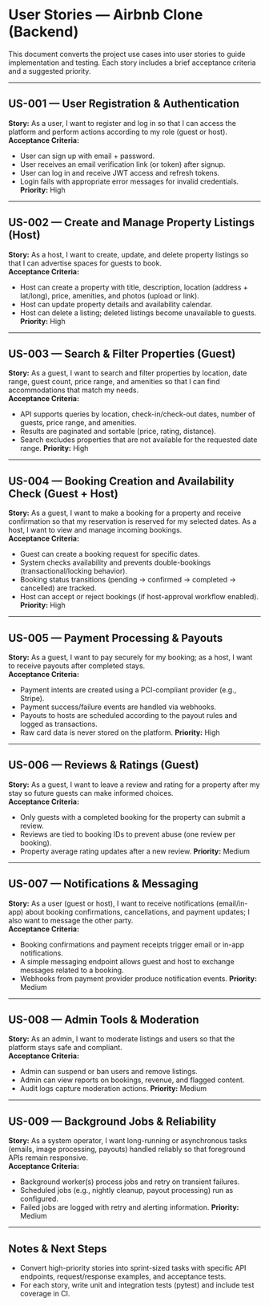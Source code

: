 
# User Stories — Airbnb Clone (Backend)

This document converts the project use cases into user stories to guide implementation and testing. Each story includes a brief acceptance criteria and a suggested priority.

---

## US-001 — User Registration & Authentication
**Story:** As a user, I want to register and log in so that I can access the platform and perform actions according to my role (guest or host).  
**Acceptance Criteria:**
- User can sign up with email + password.
- User receives an email verification link (or token) after signup.
- User can log in and receive JWT access and refresh tokens.
- Login fails with appropriate error messages for invalid credentials.
**Priority:** High

---

## US-002 — Create and Manage Property Listings (Host)
**Story:** As a host, I want to create, update, and delete property listings so that I can advertise spaces for guests to book.  
**Acceptance Criteria:**
- Host can create a property with title, description, location (address + lat/long), price, amenities, and photos (upload or link).
- Host can update property details and availability calendar.
- Host can delete a listing; deleted listings become unavailable to guests.
**Priority:** High

---

## US-003 — Search & Filter Properties (Guest)
**Story:** As a guest, I want to search and filter properties by location, date range, guest count, price range, and amenities so that I can find accommodations that match my needs.  
**Acceptance Criteria:**
- API supports queries by location, check-in/check-out dates, number of guests, price range, and amenities.
- Results are paginated and sortable (price, rating, distance).
- Search excludes properties that are not available for the requested date range.
**Priority:** High

---

## US-004 — Booking Creation and Availability Check (Guest + Host)
**Story:** As a guest, I want to make a booking for a property and receive confirmation so that my reservation is reserved for my selected dates. As a host, I want to view and manage incoming bookings.  
**Acceptance Criteria:**
- Guest can create a booking request for specific dates.
- System checks availability and prevents double-bookings (transactional/locking behavior).
- Booking status transitions (pending → confirmed → completed → cancelled) are tracked.
- Host can accept or reject bookings (if host-approval workflow enabled).
**Priority:** High

---

## US-005 — Payment Processing & Payouts
**Story:** As a guest, I want to pay securely for my booking; as a host, I want to receive payouts after completed stays.  
**Acceptance Criteria:**
- Payment intents are created using a PCI-compliant provider (e.g., Stripe).
- Payment success/failure events are handled via webhooks.
- Payouts to hosts are scheduled according to the payout rules and logged as transactions.
- Raw card data is never stored on the platform.
**Priority:** High

---

## US-006 — Reviews & Ratings (Guest)
**Story:** As a guest, I want to leave a review and rating for a property after my stay so future guests can make informed choices.  
**Acceptance Criteria:**
- Only guests with a completed booking for the property can submit a review.
- Reviews are tied to booking IDs to prevent abuse (one review per booking).
- Property average rating updates after a new review.
**Priority:** Medium

---

## US-007 — Notifications & Messaging
**Story:** As a user (guest or host), I want to receive notifications (email/in-app) about booking confirmations, cancellations, and payment updates; I also want to message the other party.  
**Acceptance Criteria:**
- Booking confirmations and payment receipts trigger email or in-app notifications.
- A simple messaging endpoint allows guest and host to exchange messages related to a booking.
- Webhooks from payment provider produce notification events.
**Priority:** Medium

---

## US-008 — Admin Tools & Moderation
**Story:** As an admin, I want to moderate listings and users so that the platform stays safe and compliant.  
**Acceptance Criteria:**
- Admin can suspend or ban users and remove listings.
- Admin can view reports on bookings, revenue, and flagged content.
- Audit logs capture moderation actions.
**Priority:** Medium

---

## US-009 — Background Jobs & Reliability
**Story:** As a system operator, I want long-running or asynchronous tasks (emails, image processing, payouts) handled reliably so that foreground APIs remain responsive.  
**Acceptance Criteria:**
- Background worker(s) process jobs and retry on transient failures.
- Scheduled jobs (e.g., nightly cleanup, payout processing) run as configured.
- Failed jobs are logged with retry and alerting information.
**Priority:** Medium

---

## Notes & Next Steps
- Convert high-priority stories into sprint-sized tasks with specific API endpoints, request/response examples, and acceptance tests.
- For each story, write unit and integration tests (pytest) and include test coverage in CI.
